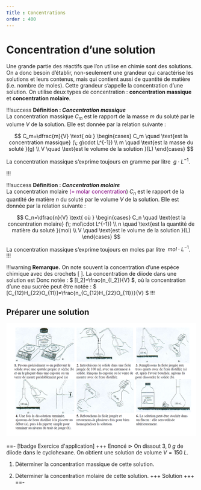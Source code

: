```yaml
---
Title : Concentrations
order : 400
---
```


# Concentration d’une solution

Une grande partie des réactifs que l’on utilise en chimie sont des
solutions. On a donc besoin d’établir, non-seulement une grandeur qui
caractérise les solutions et leurs contenus, mais qui contient aussi de
quantité de matière (i.e. nombre de moles). Cette grandeur s’appelle la
concentration d’une solution. On utilise deux types de concentration :
**concentration massique** et **concentration molaire**.

!!!success **Définition : *Concentration massique***  
La concentration massique $C_m$ est le rapport de la masse $m$ du soluté par le volume $V$ de la solution. Elle est donnée par la relation suivante :

$$
  C_m=\dfrac{m}{V} \text{ où }  
            \begin{cases}
            C_m  \quad \text{est la concentration massique} (\; g\cdot L^{-1}) \\
            m  \quad \text{est la masse du soluté }(g) \\
            V \quad \text{est le volume de la solution }(L)
            \end{cases}
$$

La concentration massique s’exprime toujours en gramme par litre
$\; g\cdot L^{-1}$.

!!!

!!!success **Définition : *Concentration molaire***  
La concentration molaire <span style="color: purple">(= molar
concentration</span>) $C_n$ est le rapport de la quantité de matière
$n$ du soluté par le volume $V$ de la solution. Elle est donnée par
la relation suivante :

$$
  C_n=\dfrac{n}{V} \text{ où }  
            \begin{cases}
            C_n  \quad \text{est la concentration molaire} (\; mol\cdot L^{-1}) \\
            n  \quad \text{est la quantité de matière du soluté }(mol) \\
            V \quad \text{est le volume de la solution }(L)
            \end{cases}
$$

La concentration massique s’exprime toujours en moles par litre $\; mol\cdot L^{-1}$.
!!!

!!!warning **Remarque.**
On note souvent la concentration d’une espèce chimique avec des crochets [ ]. La concentration de diiode dans une solution est Donc notée : 
$ [I_2]=\frac{n_{I_2}}{V} $, où la concentration d’une eau sucrée peut être notée : $ [C_{12}H_{22}O_{11}]=\frac{n_{C_{12}H_{22}O_{11}}}{V} $
!!!

## Préparer une solution 
![Etapes de la préparation d'une solution ](../img/4/soln.png)

==- [!badge Exercice d'application]
+++ Enoncé 
$\triangleright$  On dissout $3,0\; g$ de diiode
dans le cyclohexane. On obtient une solution de volume $V=150\; L$.

1.  Déterminer la concentration massique de cette solution.

2.  Déterminer la concentration molaire de cette solution.
+++ Solution
+++
==-
